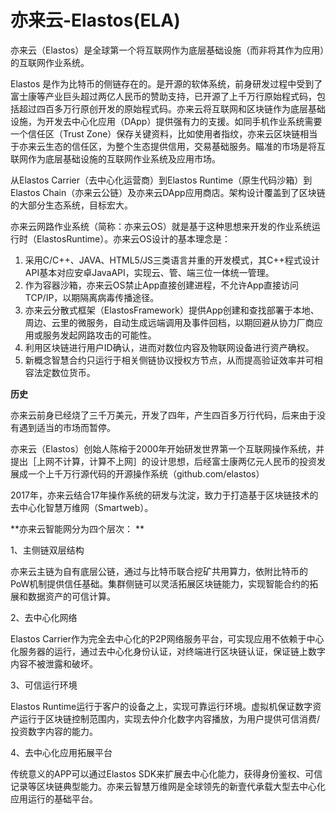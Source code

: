 # 

# 亦来云-Elastos(ELA)

亦来云（Elastos）是全球第一个将互联网作为底层基础设施（而非将其作为应用）的互联网作业系统。

Elastos 是作为比特币的侧链存在的。是开源的软体系统，前身研发过程中受到了富士康等产业巨头超过两亿人民币的赞助支持，已开源了上千万行原始程式码，包括超过四百多万行原创开发的原始程式码。亦来云将互联网和区块链作为底层基础设施，为开发去中心化应用（DApp）提供强有力的支援。如同手机作业系统需要一个信任区（Trust Zone）保存关键资料，比如使用者指纹，亦来云区块链相当于亦来云生态的信任区，为整个生态提供信用，交易基础服务。瞄准的市场是将互联网作为底层基础设施的互联网作业系统及应用市场。

从Elastos Carrier（去中心化运营商）到Elastos Runtime（原生代码沙箱）到Elastos Chain（亦来云公链）及亦来云DApp应用商店。架构设计覆盖到了区块链的大部分生态系统，目标宏大。

亦来云网路作业系统（简称：亦来云OS）就是基于这种思想来开发的作业系统运行时（ElastosRuntime）。亦来云OS设计的基本理念是：

1. 采用C/C++、JAVA、HTML5/JS三类语言并重的开发模式，其C++程式设计API基本对应安卓JavaAPI，实现云、管、端三位一体统一管理。
2. 作为容器沙箱，亦来云OS禁止App直接创建进程，不允许App直接访问TCP/IP，以期隔离病毒传播途径。
3. 亦来云分散式框架（ElastosFramework）提供App创建和查找部署于本地、周边、云里的微服务，自动生成远端调用及事件回档，以期回避从协力厂商应用或服务发起网路攻击的可能性。
4. 利用区块链进行用户ID确认，进而对数位内容及物联网设备进行资产确权。
5. 新概念智慧合约只运行于相关侧链协议授权方节点，从而提高验证效率并可相容法定数位货币。

**历史**

亦来云前身已经烧了三千万美元，开发了四年，产生四百多万行代码，后来由于没有遇到适当的市场而暂停。

亦来云（Elastos）创始人陈榕于2000年开始研发世界第一个互联网操作系统，并提出［上网不计算，计算不上网］的设计思想，后经富士康两亿元人民币的投资发展成一个上千万行源代码的开源操作系统（github.com/elastos）

2017年，亦来云结合17年操作系统的研发与沈淀，致力于打造基于区块链技术的去中心化智慧万维网（Smartweb）。 

**亦来云智能网分为四个层次： **

1、主侧链双层结构

亦来云主链为自有底层公链，通过与比特币联合挖矿共用算力，依附比特币的PoW机制提供信任基础。集群侧链可以灵活拓展区块链能力，实现智能合约的拓展和数据资产的可信计算。 

2、去中心化网络

Elastos Carrier作为完全去中心化的P2P网络服务平台，可实现应用不依赖于中心化服务器的运行，通过去中心化身份认证，对终端进行区块链认证，保证链上数字内容不被泄露和破坏。 

3、可信运行环境

Elastos Runtime运行于客户的设备之上，实现可靠运行环境。虚拟机保证数字资产运行于区块链控制范围内，实现去仲介化数字内容播放，为用户提供可信消费/投资数字内容的能力。 

4、去中心化应用拓展平台

传统意义的APP可以通过Elastos SDK来扩展去中心化能力，获得身份鉴权、可信记录等区块链典型能力。亦来云智慧万维网是全球领先的新壹代承载大型去中心化应用运行的基础平台。 




